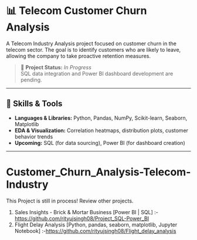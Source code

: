 # 📊 Telecom Customer Churn Analysis

A Telecom Industry Analysis project focused on customer churn in the telecom sector. The goal is to identify customers who are likely to leave, allowing the company to take proactive retention measures.

> 🚧 **Project Status:** _In Progress_  
> SQL data integration and Power BI dashboard development are pending.

---

## 🧠 Skills & Tools

- **Languages & Libraries:** Python, Pandas, NumPy, Scikit-learn, Seaborn, Matplotlib
- **EDA & Visualization:** Correlation heatmaps, distribution plots, customer behavior trends
- **Upcoming:** SQL (for data sourcing), Power BI (for dashboard creation)

---

# Customer_Churn_Analysis-Telecom-Industry
This Project is still in process! Review other projects.
1) Sales Insights - Brick & Mortar Business [Power BI | SQL] :- https://github.com/rityujsingh08/Project_SQL-Power_BI
2) Flight Delay Analysis [Python, pandas, seaborn, matplotlib, Jupyter Notebook] :-https://github.com/rityujsingh08/Flight_delay_analysis
